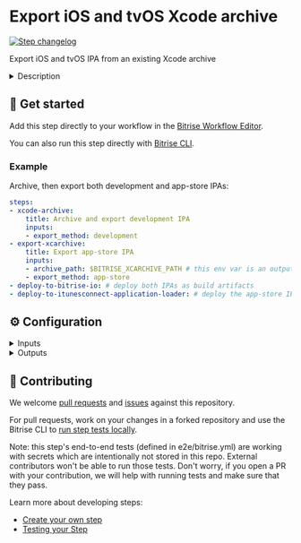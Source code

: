 # Export iOS and tvOS Xcode archive

[![Step changelog](https://shields.io/github/v/release/bitrise-steplib/steps-export-xcarchive?include_prereleases&label=changelog&color=blueviolet)](https://github.com/bitrise-steplib/steps-export-xcarchive/releases)

Export iOS and tvOS IPA from an existing Xcode archive

<details>
<summary>Description</summary>

Exports an IPA from an existing iOS and tvOS `.xcarchive` file. You can add multiple **Export iOS and tvOS Xcode archive** Steps to your Workflows to create multiple different signed .ipa files.
The Step also logs you into your Apple Developer account based on the [Apple service connection you provide on Bitrise](https://devcenter.bitrise.io/en/accounts/connecting-to-services/apple-services-connection.html) and downloads any provisioning profiles needed for your project based on the **Distribution method**.

### Configuring the Step
Before you start:
- Make sure you have connected your [Apple Service account to Bitrise](https://devcenter.bitrise.io/en/accounts/connecting-to-services/apple-services-connection.html).
Alternatively, you can upload certificates and profiles to Bitrise manually, then use the Certificate and Profile installer step before Xcode Archive
- Make sure certificates are uploaded to Bitrise's **Code Signing** tab. The right provisioning profiles are automatically downloaded from Apple as part of the automatic code signing process.

To configure the Step:
1. **Archive Path**: Specifies the archive that should be exported. The input value sets xcodebuild's `-archivePath` option.
2. **Select a product to distribute**: Decide if an App or an App Clip IPA should be exported.
3. **Distribution method**: Describes how Xcode should export the archive: development, app-store, ad-hoc, or enterprise.

Under **Automatic code signing**:
1. **Automatic code signing method**: Select the Apple service connection you want to use for code signing. Available options: `off` if you don't do automatic code signing, `api-key` [if you use API key authorization](https://devcenter.bitrise.io/en/accounts/connecting-to-services/connecting-to-an-apple-service-with-api-key.html), and `apple-id` [if you use Apple ID authorization](https://devcenter.bitrise.io/en/accounts/connecting-to-services/connecting-to-an-apple-service-with-apple-id.html).
2. **Register test devices on the Apple Developer Portal**: If this input is set, the Step will register the known test devices on Bitrise from team members with the Apple Developer Portal. Note that setting this to `yes` may cause devices to be registered against your limited quantity of test devices in the Apple Developer Portal, which can only be removed once annually during your renewal window.
3. **The minimum days the Provisioning Profile should be valid**: If this input is set to >0, the managed Provisioning Profile will be renewed if it expires within the configured number of days. Otherwise the Step renews the managed Provisioning Profile if it is expired.
4. The **Code signing certificate URL**, the **Code signing certificate passphrase**, the **Keychain path**, and the **Keychain password** inputs are automatically populated if certificates are uploaded to Bitrise's **Code Signing** tab. If you store your files in a private repo, you can manually edit these fields.

Under **IPA export configuration**:
1. **Developer Portal team**: Add the Developer Portal team's name to use for this export. This input defaults to the team used to build the archive.
2. **Rebuild from bitcode**: For non-App Store exports, should Xcode re-compile the app from bitcode?
3. **Include bitcode**: For App Store exports, should the package include bitcode?
4. **iCloud container environment**: If the app is using CloudKit, this input configures the `com.apple.developer.icloud-container-environment` entitlement. Available options vary depending on the type of provisioning profile used, but may include: `Development` and `Production`.
5. **Export options plist content**: Specifies a `plist` file content that configures archive exporting. If not specified, the Step will auto-generate it.

Under Debugging:
1. **Verbose logging***: You can set this input to `yes` to produce more informative logs.
</details>

## 🧩 Get started

Add this step directly to your workflow in the [Bitrise Workflow Editor](https://devcenter.bitrise.io/steps-and-workflows/steps-and-workflows-index/).

You can also run this step directly with [Bitrise CLI](https://github.com/bitrise-io/bitrise).

### Example

Archive, then export both development and app-store IPAs:

```yaml
steps:
- xcode-archive:
    title: Archive and export development IPA
    inputs:
    - export_method: development
- export-xcarchive:
    title: Export app-store IPA
    inputs:
    - archive_path: $BITRISE_XCARCHIVE_PATH # this env var is an output of the previous xcode-archive step
    - export_method: app-store
- deploy-to-bitrise-io: # deploy both IPAs as build artifacts
- deploy-to-itunesconnect-application-loader: # deploy the app-store IPA
```

## ⚙️ Configuration

<details>
<summary>Inputs</summary>

| Key | Description | Flags | Default |
| --- | --- | --- | --- |
| `archive_path` | Specifies the archive that should be exported.  The input value sets xcodebuild's `-archivePath` option. | required | `$BITRISE_XCARCHIVE_PATH` |
| `product` | Describes which product to export. | required | `app` |
| `distribution_method` | Describes how Xcode should export the archive. | required | `development` |
| `automatic_code_signing` | This input determines which Bitrise Apple service connection should be used for automatic code signing.  Available values: - `off`: Do not do any auto code signing. - `api-key`: [Bitrise Apple Service connection with API Key](https://devcenter.bitrise.io/getting-started/connecting-to-services/setting-up-connection-to-an-apple-service-with-api-key/). - `apple-id`: [Bitrise Apple Service connection with Apple ID](https://devcenter.bitrise.io/getting-started/connecting-to-services/connecting-to-an-apple-service-with-apple-id/). | required | `off` |
| `register_test_devices` | If this input is set, the Step will register the known test devices on Bitrise from team members with the Apple Developer Portal.  Note that setting this to yes may cause devices to be registered against your limited quantity of test devices in the Apple Developer Portal, which can only be removed once annually during your renewal window. | required | `no` |
| `min_profile_validity` | If this input is set to >0, the managed Provisioning Profile will be renewed if it expires within the configured number of days.  Otherwise the Step renews the managed Provisioning Profile if it is expired. | required | `0` |
| `certificate_url_list` | URL of the code signing certificate to download.  Multiple URLs can be specified, separated by a pipe (`\|`) character.  Local file path can be specified, using the `file://` URL scheme. | required, sensitive | `$BITRISE_CERTIFICATE_URL` |
| `passphrase_list` | Passphrases for the provided code signing certificates.  Specify as many passphrases as many Code signing certificate URL provided, separated by a pipe (`\|`) character.  Certificates without a passphrase: for using a single certificate, leave this step input empty. For multiple certificates, use the separator as if there was a passphrase (examples: `pass\|`, `\|pass\|`, `\|`) | sensitive | `$BITRISE_CERTIFICATE_PASSPHRASE` |
| `keychain_path` | Path to the Keychain where the code signing certificates will be installed. | required | `$HOME/Library/Keychains/login.keychain` |
| `keychain_password` | Password for the provided Keychain. | required, sensitive | `$BITRISE_KEYCHAIN_PASSWORD` |
| `export_development_team` | The Developer Portal team to use for this export.  Defaults to the team used to build the archive.  Defining this is also required when Automatic Code Signing is set to `apple-id` and the connected account belongs to multiple teams. |  |  |
| `compile_bitcode` | For __non-App Store__ exports, should Xcode re-compile the app from bitcode? | required | `yes` |
| `upload_bitcode` | For __App Store__ exports, should the package include bitcode? | required | `yes` |
| `manage_version_and_build_number` | Should Xcode manage the app's build number when uploading to App Store Connect. This will change the version and build numbers of all content in your app only if the is an invalid number (like one that was used previously or precedes your current build number). The input will not work if `export options plist content` input has been set. Default set to No. | required | `no` |
| `export_options_plist_content` | Specifies a plist file content that configures archive exporting.  If not specified, the Step will auto-generate it. |  |  |
| `verbose_log` | If this input is set, the Step will print additional logs for debugging. | required | `no` |
</details>

<details>
<summary>Outputs</summary>

| Environment Variable | Description |
| --- | --- |
| `BITRISE_IPA_PATH` | The created iOS or tvOS .ipa file's path. |
| `BITRISE_DSYM_PATH` | Step will collect every dsym (app dsym and framwork dsyms) in a directory, zip it and export the zipped directory path. |
| `BITRISE_IDEDISTRIBUTION_LOGS_PATH` | Path to the xcdistributionlogs zip |
</details>

## 🙋 Contributing

We welcome [pull requests](https://github.com/bitrise-steplib/steps-export-xcarchive/pulls) and [issues](https://github.com/bitrise-steplib/steps-export-xcarchive/issues) against this repository.

For pull requests, work on your changes in a forked repository and use the Bitrise CLI to [run step tests locally](https://devcenter.bitrise.io/bitrise-cli/run-your-first-build/).

Note: this step's end-to-end tests (defined in e2e/bitrise.yml) are working with secrets which are intentionally not stored in this repo. External contributors won't be able to run those tests. Don't worry, if you open a PR with your contribution, we will help with running tests and make sure that they pass.

Learn more about developing steps:

- [Create your own step](https://devcenter.bitrise.io/contributors/create-your-own-step/)
- [Testing your Step](https://devcenter.bitrise.io/contributors/testing-and-versioning-your-steps/)
